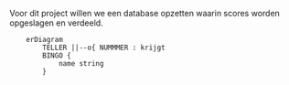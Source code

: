 Voor dit project willen we een database opzetten waarin scores worden opgeslagen en verdeeld.

```mermaid
    erDiagram
        TELLER ||--o{ NUMMMER : krijgt
        BINGO {
            name string
        }

